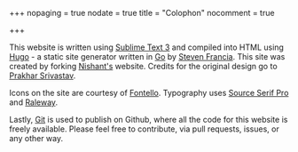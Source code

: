 +++
nopaging = true
nodate = true
title = "Colophon"
nocomment = true

+++

This website is written using [Sublime Text 3](https://www.sublimetext.com/)
and compiled into HTML using [Hugo](http://gohugo.io) - a static site generator
written in [Go](https://golang.org/) by [Steven Francia](http://spf13.com/).
This site was created by forking [Nishant's](http://nishanttotla.com/) website.
Credits for the original design go to [Prakhar Srivastav](http://prakhar.me).

Icons on the site are courtesy of [Fontello](http://fontello.com/). Typography
uses [Source Serif Pro](https://github.com/adobe-fonts/source-serif-pro) and
[Raleway](https://github.com/theleagueof/raleway).

Lastly, [Git](http://git-scm.com/) is used to publish on Github, where all the
code for this website is freely available. Please feel
free to contribute, via pull requests, issues, or any other way.
